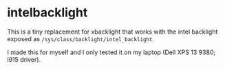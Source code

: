 # intelbacklight

This is a tiny replacement for xbacklight that works with the intel backlight
exposed as `/sys/class/backlight/intel_backlight`.

I made this for myself and I only tested it on my laptop (Dell XPS 13 9380;
i915 driver).
